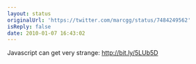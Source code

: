 ```yaml
---
layout: status
originalUrl: 'https://twitter.com/marcgg/status/7484249562'
isReply: false
date: 2010-01-07 16:43:02
---
```


Javascript can get very strange: http://bit.ly/5LUb5D
